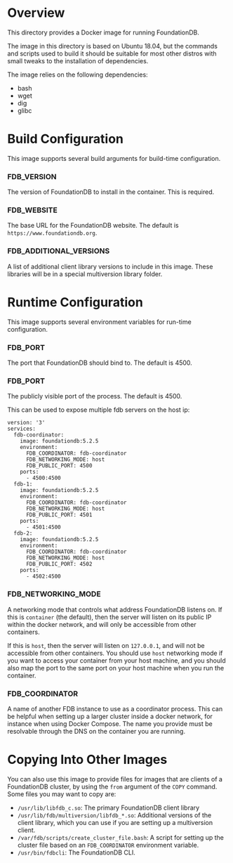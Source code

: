 # Overview

This directory provides a Docker image for running FoundationDB.

The image in this directory is based on Ubuntu 18.04, but the commands and
scripts used to build it should be suitable for most other distros with small
tweaks to the installation of dependencies.

The image relies on the following dependencies:

*	bash
*	wget
*	dig
*	glibc

# Build Configuration

This image supports several build arguments for build-time configuration.

### FDB_VERSION

The version of FoundationDB to install in the container. This is required.

### FDB_WEBSITE

The base URL for the FoundationDB website. The default is
`https://www.foundationdb.org`.

### FDB_ADDITIONAL_VERSIONS

A list of additional client library versions to include in this image. These
libraries will be in a special multiversion library folder.

# Runtime Configuration

This image supports several environment variables for run-time configuration.

### FDB_PORT

The port that FoundationDB should bind to. The default is 4500.

### FDB_PORT

The publicly visible port of the process. The default is 4500.

This can be used to expose multiple fdb servers on the host ip:

```
version: '3'
services:
  fdb-coordinator:
    image: foundationdb:5.2.5
    environment:
      FDB_COORDINATOR: fdb-coordinator
      FDB_NETWORKING_MODE: host
      FDB_PUBLIC_PORT: 4500
    ports:
      - 4500:4500
  fdb-1:
    image: foundationdb:5.2.5
    environment:
      FDB_COORDINATOR: fdb-coordinator
      FDB_NETWORKING_MODE: host
      FDB_PUBLIC_PORT: 4501
    ports:
      - 4501:4500
  fdb-2:
    image: foundationdb:5.2.5
    environment:
      FDB_COORDINATOR: fdb-coordinator
      FDB_NETWORKING_MODE: host
      FDB_PUBLIC_PORT: 4502
    ports:
      - 4502:4500
```

### FDB_NETWORKING_MODE

A networking mode that controls what address FoundationDB listens on. If this
is `container` (the default), then the server will listen on its public IP
within the docker network, and will only be accessible from other containers.

If this is `host`, then the server will listen on `127.0.0.1`, and will not be
accessible from other containers. You should use `host` networking mode if you
want to access your container from your host machine, and you should also
map the port to the same port on your host machine when you run the container.

### FDB_COORDINATOR

A name of another FDB instance to use as a coordinator process. This can be
helpful when setting up a larger cluster inside a docker network, for instance
when using Docker Compose. The name you provide must be resolvable through the
DNS on the container you are running.

# Copying Into Other Images

You can also use this image to provide files for images that are clients of a
FoundationDB cluster, by using the `from` argument of the `COPY` command. Some
files you may want to copy are:

*	`/usr/lib/libfdb_c.so`: The primary FoundationDB client library
*	`/usr/lib/fdb/multiversion/libfdb_*.so`: Additional versions of the client
	library, which you can use if you are setting up a multiversion client.
*	`/var/fdb/scripts/create_cluster_file.bash`: A script for setting up the
	cluster file based on an `FDB_COORDINATOR` environment variable.
*	`/usr/bin/fdbcli`: The FoundationDB CLI.
